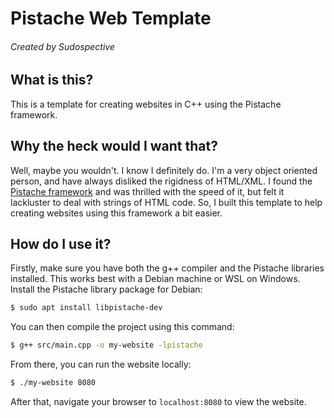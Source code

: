 # Pistache Web Template
###### Created by Sudospective

## What is this?
This is a template for creating websites in C++ using the Pistache framework.

## Why the heck would I want that?
Well, maybe you wouldn't. I know I definitely do. I'm a very object oriented person, and have always disliked the rigidness of HTML/XML. I found the [Pistache framework](https://pistacheio.github.io/pistache/) and was thrilled with the speed of it, but felt it lackluster to deal with strings of HTML code. So, I built this template to help creating websites using this framework a bit easier.

## How do I use it?
Firstly, make sure you have both the g++ compiler and the Pistache libraries installed. This works best with a Debian machine or WSL on Windows. Install the Pistache library package for Debian:
```sh
$ sudo apt install libpistache-dev
```
You can then compile the project using this command:
```sh
$ g++ src/main.cpp -o my-website -lpistache
```
From there, you can run the website locally:
```sh
$ ./my-website 8080
```
After that, navigate your browser to `localhost:8080` to view the website.
